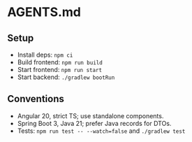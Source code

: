 # AGENTS.md
## Setup
- Install deps: `npm ci`
- Build frontend: `npm run build`
- Start frontend: `npm run start`
- Start backend: `./gradlew bootRun`

## Conventions
- Angular 20, strict TS; use standalone components.
- Spring Boot 3, Java 21; prefer Java records for DTOs.
- Tests: `npm run test -- --watch=false` and `./gradlew test`
